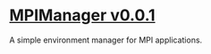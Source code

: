 # [MPIManager v0.0.1](https://github.com/samwyss/MPIManager)

A simple environment manager for MPI applications.
